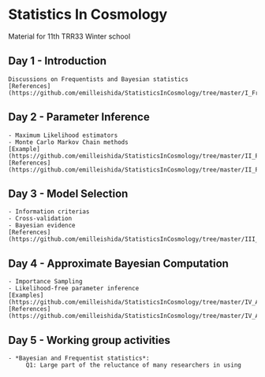 # Statistics In Cosmology

Material for 11th TRR33 Winter school

## Day 1 - Introduction

    Discussions on Frequentists and Bayesian statistics
    [References](https://github.com/emilleishida/StatisticsInCosmology/tree/master/I_Frequentist_vs_Bayesian/references)

## Day 2 - Parameter Inference

    - Maximum Likelihood estimators
    - Monte Carlo Markov Chain methods
    [Example](https://github.com/emilleishida/StatisticsInCosmology/tree/master/II_Parameter_Inference)
    [References](https://github.com/emilleishida/StatisticsInCosmology/tree/master/II_Parameter_Inference/references)

## Day 3 - Model Selection

    - Information criterias
    - Cross-validation
    - Bayesian evidence
    [References](https://github.com/emilleishida/StatisticsInCosmology/tree/master/III_Model_Selection/references)

## Day 4 - Approximate Bayesian Computation

    - Importance Sampling
    - Likelihood-free parameter inference
    [Examples](https://github.com/emilleishida/StatisticsInCosmology/tree/master/IV_ABC)
    [References](https://github.com/emilleishida/StatisticsInCosmology/tree/master/IV_ABC/references)

## Day 5 - Working group activities

    - *Bayesian and Frequentist statistics*:
         Q1: Large part of the reluctance of many researchers in using 
